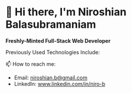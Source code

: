 # 👋 Hi there, I'm Niroshian Balasubramaniam

__Freshly-Minted Full-Stack Web Developer__

Previously Used Technologies Include:



📫 How to reach me: 
- Email: niroshian.b@gmail.com
- LinkedIn: www.linkedin.com/in/niro-b 
<!--
**niroshian-b/niroshian-b** is a ✨ _special_ ✨ repository because its `README.md` (this file) appears on your GitHub profile.


Here are some ideas to get you started:

- 🔭 I’m currently working on ...
- 🌱 I’m currently learning ...
- 👯 I’m looking to collaborate on ...
- 🤔 I’m looking for help with ...
- 💬 Ask me about ...
- 
- 😄 Pronouns: ...
- ⚡ Fun fact: ...
-->
